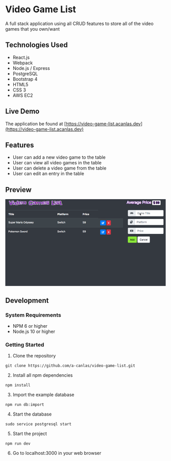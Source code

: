 # Video Game List

A full stack application using all CRUD features to store all of the video games that you own/want

## Technologies Used

- React.js
- Webpack
- Node.js / Express
- PostgreSQL
- Bootstrap 4
- HTML5
- CSS 3
- AWS EC2

## Live Demo

The application be found at [https://video-game-list.acanlas.dev](https://video-game-list.acanlas.dev)

## Features

- User can add a new video game to the table
- User can view all video games in the table
- User can delete a video game from the table
- User can edit an entry in the table

## Preview

![vgt demo](vgt-demo.gif)

## Development

### System Requirements

- NPM 6 or higher
- Node.js 10 or higher

### Getting Started

1. Clone the repository

```shell
git clone https://github.com/a-canlas/video-game-list.git
```

2. Install all npm dependencies

```shell
npm install
```

3. Import the example database

```shell
npm run db:import
```

4. Start the database

```shell
sudo service postgresql start
```

5. Start the project

```shell
npm run dev
```

6. Go to localhost:3000 in your web browser
